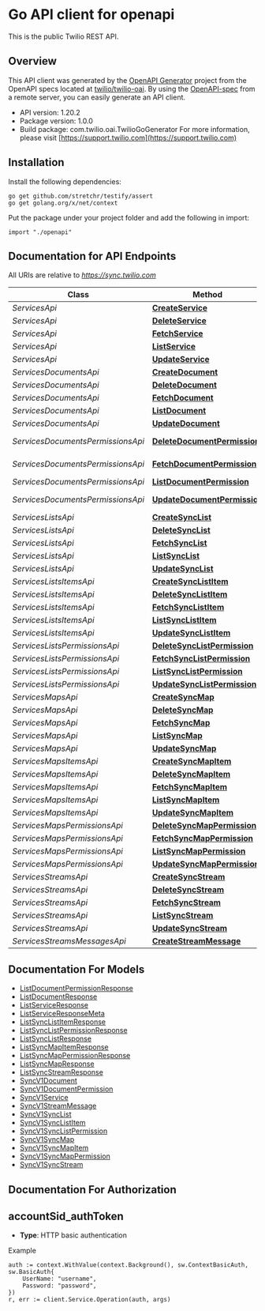 # Go API client for openapi

This is the public Twilio REST API.

## Overview
This API client was generated by the [OpenAPI Generator](https://openapi-generator.tech) project from the OpenAPI specs located at [twilio/twilio-oai](https://github.com/twilio/twilio-oai/tree/main/spec).  By using the [OpenAPI-spec](https://www.openapis.org/) from a remote server, you can easily generate an API client.

- API version: 1.20.2
- Package version: 1.0.0
- Build package: com.twilio.oai.TwilioGoGenerator
For more information, please visit [https://support.twilio.com](https://support.twilio.com)

## Installation

Install the following dependencies:

```shell
go get github.com/stretchr/testify/assert
go get golang.org/x/net/context
```

Put the package under your project folder and add the following in import:

```golang
import "./openapi"
```

## Documentation for API Endpoints

All URIs are relative to *https://sync.twilio.com*

Class | Method | HTTP request | Description
------------ | ------------- | ------------- | -------------
*ServicesApi* | [**CreateService**](docs/ServicesApi.md#createservice) | **Post** /v1/Services | 
*ServicesApi* | [**DeleteService**](docs/ServicesApi.md#deleteservice) | **Delete** /v1/Services/{Sid} | 
*ServicesApi* | [**FetchService**](docs/ServicesApi.md#fetchservice) | **Get** /v1/Services/{Sid} | 
*ServicesApi* | [**ListService**](docs/ServicesApi.md#listservice) | **Get** /v1/Services | 
*ServicesApi* | [**UpdateService**](docs/ServicesApi.md#updateservice) | **Post** /v1/Services/{Sid} | 
*ServicesDocumentsApi* | [**CreateDocument**](docs/ServicesDocumentsApi.md#createdocument) | **Post** /v1/Services/{ServiceSid}/Documents | 
*ServicesDocumentsApi* | [**DeleteDocument**](docs/ServicesDocumentsApi.md#deletedocument) | **Delete** /v1/Services/{ServiceSid}/Documents/{Sid} | 
*ServicesDocumentsApi* | [**FetchDocument**](docs/ServicesDocumentsApi.md#fetchdocument) | **Get** /v1/Services/{ServiceSid}/Documents/{Sid} | 
*ServicesDocumentsApi* | [**ListDocument**](docs/ServicesDocumentsApi.md#listdocument) | **Get** /v1/Services/{ServiceSid}/Documents | 
*ServicesDocumentsApi* | [**UpdateDocument**](docs/ServicesDocumentsApi.md#updatedocument) | **Post** /v1/Services/{ServiceSid}/Documents/{Sid} | 
*ServicesDocumentsPermissionsApi* | [**DeleteDocumentPermission**](docs/ServicesDocumentsPermissionsApi.md#deletedocumentpermission) | **Delete** /v1/Services/{ServiceSid}/Documents/{DocumentSid}/Permissions/{Identity} | 
*ServicesDocumentsPermissionsApi* | [**FetchDocumentPermission**](docs/ServicesDocumentsPermissionsApi.md#fetchdocumentpermission) | **Get** /v1/Services/{ServiceSid}/Documents/{DocumentSid}/Permissions/{Identity} | 
*ServicesDocumentsPermissionsApi* | [**ListDocumentPermission**](docs/ServicesDocumentsPermissionsApi.md#listdocumentpermission) | **Get** /v1/Services/{ServiceSid}/Documents/{DocumentSid}/Permissions | 
*ServicesDocumentsPermissionsApi* | [**UpdateDocumentPermission**](docs/ServicesDocumentsPermissionsApi.md#updatedocumentpermission) | **Post** /v1/Services/{ServiceSid}/Documents/{DocumentSid}/Permissions/{Identity} | 
*ServicesListsApi* | [**CreateSyncList**](docs/ServicesListsApi.md#createsynclist) | **Post** /v1/Services/{ServiceSid}/Lists | 
*ServicesListsApi* | [**DeleteSyncList**](docs/ServicesListsApi.md#deletesynclist) | **Delete** /v1/Services/{ServiceSid}/Lists/{Sid} | 
*ServicesListsApi* | [**FetchSyncList**](docs/ServicesListsApi.md#fetchsynclist) | **Get** /v1/Services/{ServiceSid}/Lists/{Sid} | 
*ServicesListsApi* | [**ListSyncList**](docs/ServicesListsApi.md#listsynclist) | **Get** /v1/Services/{ServiceSid}/Lists | 
*ServicesListsApi* | [**UpdateSyncList**](docs/ServicesListsApi.md#updatesynclist) | **Post** /v1/Services/{ServiceSid}/Lists/{Sid} | 
*ServicesListsItemsApi* | [**CreateSyncListItem**](docs/ServicesListsItemsApi.md#createsynclistitem) | **Post** /v1/Services/{ServiceSid}/Lists/{ListSid}/Items | 
*ServicesListsItemsApi* | [**DeleteSyncListItem**](docs/ServicesListsItemsApi.md#deletesynclistitem) | **Delete** /v1/Services/{ServiceSid}/Lists/{ListSid}/Items/{Index} | 
*ServicesListsItemsApi* | [**FetchSyncListItem**](docs/ServicesListsItemsApi.md#fetchsynclistitem) | **Get** /v1/Services/{ServiceSid}/Lists/{ListSid}/Items/{Index} | 
*ServicesListsItemsApi* | [**ListSyncListItem**](docs/ServicesListsItemsApi.md#listsynclistitem) | **Get** /v1/Services/{ServiceSid}/Lists/{ListSid}/Items | 
*ServicesListsItemsApi* | [**UpdateSyncListItem**](docs/ServicesListsItemsApi.md#updatesynclistitem) | **Post** /v1/Services/{ServiceSid}/Lists/{ListSid}/Items/{Index} | 
*ServicesListsPermissionsApi* | [**DeleteSyncListPermission**](docs/ServicesListsPermissionsApi.md#deletesynclistpermission) | **Delete** /v1/Services/{ServiceSid}/Lists/{ListSid}/Permissions/{Identity} | 
*ServicesListsPermissionsApi* | [**FetchSyncListPermission**](docs/ServicesListsPermissionsApi.md#fetchsynclistpermission) | **Get** /v1/Services/{ServiceSid}/Lists/{ListSid}/Permissions/{Identity} | 
*ServicesListsPermissionsApi* | [**ListSyncListPermission**](docs/ServicesListsPermissionsApi.md#listsynclistpermission) | **Get** /v1/Services/{ServiceSid}/Lists/{ListSid}/Permissions | 
*ServicesListsPermissionsApi* | [**UpdateSyncListPermission**](docs/ServicesListsPermissionsApi.md#updatesynclistpermission) | **Post** /v1/Services/{ServiceSid}/Lists/{ListSid}/Permissions/{Identity} | 
*ServicesMapsApi* | [**CreateSyncMap**](docs/ServicesMapsApi.md#createsyncmap) | **Post** /v1/Services/{ServiceSid}/Maps | 
*ServicesMapsApi* | [**DeleteSyncMap**](docs/ServicesMapsApi.md#deletesyncmap) | **Delete** /v1/Services/{ServiceSid}/Maps/{Sid} | 
*ServicesMapsApi* | [**FetchSyncMap**](docs/ServicesMapsApi.md#fetchsyncmap) | **Get** /v1/Services/{ServiceSid}/Maps/{Sid} | 
*ServicesMapsApi* | [**ListSyncMap**](docs/ServicesMapsApi.md#listsyncmap) | **Get** /v1/Services/{ServiceSid}/Maps | 
*ServicesMapsApi* | [**UpdateSyncMap**](docs/ServicesMapsApi.md#updatesyncmap) | **Post** /v1/Services/{ServiceSid}/Maps/{Sid} | 
*ServicesMapsItemsApi* | [**CreateSyncMapItem**](docs/ServicesMapsItemsApi.md#createsyncmapitem) | **Post** /v1/Services/{ServiceSid}/Maps/{MapSid}/Items | 
*ServicesMapsItemsApi* | [**DeleteSyncMapItem**](docs/ServicesMapsItemsApi.md#deletesyncmapitem) | **Delete** /v1/Services/{ServiceSid}/Maps/{MapSid}/Items/{Key} | 
*ServicesMapsItemsApi* | [**FetchSyncMapItem**](docs/ServicesMapsItemsApi.md#fetchsyncmapitem) | **Get** /v1/Services/{ServiceSid}/Maps/{MapSid}/Items/{Key} | 
*ServicesMapsItemsApi* | [**ListSyncMapItem**](docs/ServicesMapsItemsApi.md#listsyncmapitem) | **Get** /v1/Services/{ServiceSid}/Maps/{MapSid}/Items | 
*ServicesMapsItemsApi* | [**UpdateSyncMapItem**](docs/ServicesMapsItemsApi.md#updatesyncmapitem) | **Post** /v1/Services/{ServiceSid}/Maps/{MapSid}/Items/{Key} | 
*ServicesMapsPermissionsApi* | [**DeleteSyncMapPermission**](docs/ServicesMapsPermissionsApi.md#deletesyncmappermission) | **Delete** /v1/Services/{ServiceSid}/Maps/{MapSid}/Permissions/{Identity} | 
*ServicesMapsPermissionsApi* | [**FetchSyncMapPermission**](docs/ServicesMapsPermissionsApi.md#fetchsyncmappermission) | **Get** /v1/Services/{ServiceSid}/Maps/{MapSid}/Permissions/{Identity} | 
*ServicesMapsPermissionsApi* | [**ListSyncMapPermission**](docs/ServicesMapsPermissionsApi.md#listsyncmappermission) | **Get** /v1/Services/{ServiceSid}/Maps/{MapSid}/Permissions | 
*ServicesMapsPermissionsApi* | [**UpdateSyncMapPermission**](docs/ServicesMapsPermissionsApi.md#updatesyncmappermission) | **Post** /v1/Services/{ServiceSid}/Maps/{MapSid}/Permissions/{Identity} | 
*ServicesStreamsApi* | [**CreateSyncStream**](docs/ServicesStreamsApi.md#createsyncstream) | **Post** /v1/Services/{ServiceSid}/Streams | 
*ServicesStreamsApi* | [**DeleteSyncStream**](docs/ServicesStreamsApi.md#deletesyncstream) | **Delete** /v1/Services/{ServiceSid}/Streams/{Sid} | 
*ServicesStreamsApi* | [**FetchSyncStream**](docs/ServicesStreamsApi.md#fetchsyncstream) | **Get** /v1/Services/{ServiceSid}/Streams/{Sid} | 
*ServicesStreamsApi* | [**ListSyncStream**](docs/ServicesStreamsApi.md#listsyncstream) | **Get** /v1/Services/{ServiceSid}/Streams | 
*ServicesStreamsApi* | [**UpdateSyncStream**](docs/ServicesStreamsApi.md#updatesyncstream) | **Post** /v1/Services/{ServiceSid}/Streams/{Sid} | 
*ServicesStreamsMessagesApi* | [**CreateStreamMessage**](docs/ServicesStreamsMessagesApi.md#createstreammessage) | **Post** /v1/Services/{ServiceSid}/Streams/{StreamSid}/Messages | 


## Documentation For Models

 - [ListDocumentPermissionResponse](docs/ListDocumentPermissionResponse.md)
 - [ListDocumentResponse](docs/ListDocumentResponse.md)
 - [ListServiceResponse](docs/ListServiceResponse.md)
 - [ListServiceResponseMeta](docs/ListServiceResponseMeta.md)
 - [ListSyncListItemResponse](docs/ListSyncListItemResponse.md)
 - [ListSyncListPermissionResponse](docs/ListSyncListPermissionResponse.md)
 - [ListSyncListResponse](docs/ListSyncListResponse.md)
 - [ListSyncMapItemResponse](docs/ListSyncMapItemResponse.md)
 - [ListSyncMapPermissionResponse](docs/ListSyncMapPermissionResponse.md)
 - [ListSyncMapResponse](docs/ListSyncMapResponse.md)
 - [ListSyncStreamResponse](docs/ListSyncStreamResponse.md)
 - [SyncV1Document](docs/SyncV1Document.md)
 - [SyncV1DocumentPermission](docs/SyncV1DocumentPermission.md)
 - [SyncV1Service](docs/SyncV1Service.md)
 - [SyncV1StreamMessage](docs/SyncV1StreamMessage.md)
 - [SyncV1SyncList](docs/SyncV1SyncList.md)
 - [SyncV1SyncListItem](docs/SyncV1SyncListItem.md)
 - [SyncV1SyncListPermission](docs/SyncV1SyncListPermission.md)
 - [SyncV1SyncMap](docs/SyncV1SyncMap.md)
 - [SyncV1SyncMapItem](docs/SyncV1SyncMapItem.md)
 - [SyncV1SyncMapPermission](docs/SyncV1SyncMapPermission.md)
 - [SyncV1SyncStream](docs/SyncV1SyncStream.md)


## Documentation For Authorization



## accountSid_authToken

- **Type**: HTTP basic authentication

Example

```golang
auth := context.WithValue(context.Background(), sw.ContextBasicAuth, sw.BasicAuth{
    UserName: "username",
    Password: "password",
})
r, err := client.Service.Operation(auth, args)
```


